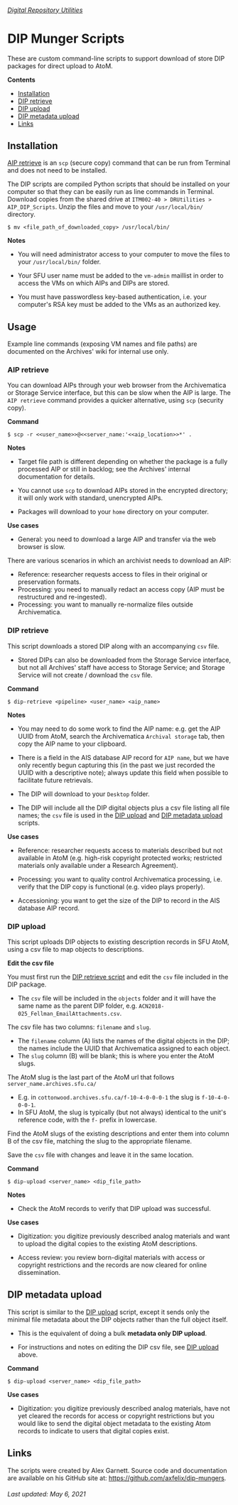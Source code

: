 ###### [Digital Repository Utilities](../README.md)

# DIP Munger Scripts
These are custom command-line scripts to support download of store DIP packages for direct upload to AtoM.

**Contents**
- [Installation](#installation)
- [DIP retrieve](#dip-retrieve)
- [DIP upload](#dip-upload)
- [DIP metadata upload](#dip-metadata-upload)
- [Links](#links)

## Installation
[AIP retrieve](#aip-retrieve) is an `scp` (secure copy) command that can be run from Terminal and does not need to be installed.

The DIP scripts are compiled Python scripts that should be installed on your computer so that they can be easily run as line commands in Terminal. Download copies from the shared drive at `ITM002-40 > DRUtilities > AIP_DIP_Scripts`. Unzip the files and move to your `/usr/local/bin/` directory.

```
$ mv <file_path_of_downloaded_copy> /usr/local/bin/
```

**Notes**
- You will need administrator access to your computer to move the files to your `/usr/local/bin/` folder.

- Your SFU user name must be added to the `vm-admin` maillist in order to access the VMs on which AIPs and DIPs are stored.

- You must have passwordless key-based authentication, i.e. your computer's RSA key must be added to the VMs as an authorized key.

## Usage
Example line commands (exposing VM names and file paths) are documented on the Archives' wiki for internal use only.

### AIP retrieve
You can download AIPs through your web browser from the Archivematica or Storage Service interface, but this can be slow when the AIP is large. The `AIP retrieve` command provides a quicker alternative, using `scp` (security copy).

**Command**
```
$ scp -r <<user_name>>@<<server_name:'<<aip_location>>*' .
```

**Notes**
- Target file path is different depending on whether the package is a fully processed AIP or still in backlog; see the Archives' internal documentation for details.

- You cannot use `scp` to download AIPs stored in the encrypted directory; it will only work with standard, unencrypted AIPs.

- Packages will download to your `home` directory on your computer.

**Use cases**
- General: you need to download a large AIP and transfer via the web browser is slow.

There are various scenarios in which an archivist needs to download an AIP:
- Reference: researcher requests access to files in their original or preservation formats.
- Processing: you need to manually redact an access copy (AIP must be restructured and re-ingested).
- Processing: you want to manually re-normalize files outside Archivematica.

### DIP retrieve
This script downloads a stored DIP along with an accompanying `csv` file.
- Stored DIPs can also be downloaded from the Storage Service interface, but not all Archives' staff have access to Storage Service; and Storage Service will not create / download the `csv` file.

**Command**
```
$ dip-retrieve <pipeline> <user_name> <aip_name>

```

**Notes**
- You may need to do some work to find the AIP name: e.g. get the AIP UUID from AtoM, search the Archivematica `Archival storage` tab, then copy the AIP name to your clipboard.

- There is a field in the AIS database AIP record for `AIP name`, but we have only recently begun capturing this (in the past we just recorded the UUID with a descriptive note); always update this field when possible to facilitate future retrievals.

- The DIP will download to your `Desktop` folder.

- The DIP will include all the DIP digital objects plus a csv file listing all file names; the `csv` file is used in the [DIP upload](#dip-upload) and [DIP metadata upload](#dip-metadata-upload) scripts.

**Use cases**
- Reference: researcher requests access to materials described but not available in AtoM (e.g. high-risk copyright protected works; restricted materials only available under a Research Agreement).

- Processing: you want to quality control Archivematica processing, i.e. verify that the DIP copy is functional (e.g. video plays properly).

- Accessioning: you want to get the size of the DIP to record in the AIS database AIP record.

### DIP upload
This script uploads DIP objects to existing description records in SFU AtoM, using a csv file to map objects to descriptions.

**Edit the csv file**

You must first run the [DIP retrieve script](#dip-retrieve) and edit the `csv` file included in the DIP package.
- The `csv` file will be included in the `objects` folder and it will have the same name as the parent DIP folder, e.g. `ACN2018-025_Fellman_EmailAttachments.csv`.

The csv file has two columns: `filename` and `slug`.
- The `filename` column (A) lists the names of the digital objects in the DIP; the names include the UUID that Archivematica assigned to each object.
- The `slug` column (B) will be blank; this is where you enter the AtoM slugs.

The AtoM slug is the last part of the AtoM url that follows `server_name.archives.sfu.ca/`
- E.g. in `cottonwood.archives.sfu.ca/f-10-4-0-0-0-1` the slug is `f-10-4-0-0-0-1`.
- In SFU AtoM, the slug is typically (but not always) identical to the unit's reference code, with the `f-` prefix in lowercase.

Find the AtoM slugs of the existing descriptions and enter them into column B of the csv file, matching the slug to the appropriate filename.

Save the `csv` file with changes and leave it in the same location.

**Command**
```
$ dip-upload <server_name> <dip_file_path>
```

**Notes**
- Check the AtoM records to verify that DIP upload was successful.

**Use cases**
- Digitization: you digitize previously described analog materials and want to upload the digital copies to the existing AtoM descriptions.

- Access review: you review born-digital materials with access or copyright restrictions and the records are now cleared for online dissemination.

## DIP metadata upload
This script is similar to the [DIP upload](#dip-upload) script, except it sends only the minimal file metadata about the DIP objects rather than the full object itself.
- This is the equivalent of doing a bulk **metadata only DIP upload**.

- For instructions and notes on editing the DIP csv file, see [DIP upload](#dip-upload) above.

**Command**
```
$ dip-upload <server_name> <dip_file_path>
```

**Use cases**
- Digitization: you digitize previously described analog materials, have not yet cleared the records for access or copyright restrictions but you would like to send the digital object metadata to the existing Atom records to indicate to users that digital copies exist.

## Links
The scripts were created by Alex Garnett. Source code and documentation are available on his GitHub site at: https://github.com/axfelix/dip-mungers.

###### Last updated: May 6, 2021
